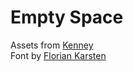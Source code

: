 # Empty Space

Assets from [Kenney](https://kenney.nl)  
Font by [Florian Karsten](https://floriankarsten.github.io/space-grotesk/)
